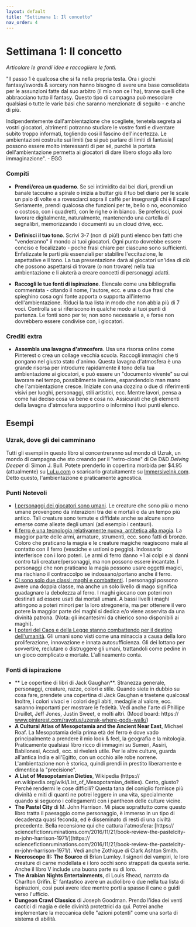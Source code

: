```yaml
---
layout: default
title: "Settimana 1: Il concetto"
nav_order: 4
---
```


# Settimana 1: Il concetto
*Articolare le grandi idee e raccogliere le fonti.*

"Il passo 1 è qualcosa che si fa nella propria testa. Ora i giochi fantasy/swords & sorcery non hanno bisogno di avere una base consolidata per le assunzioni fatte dal suo arbitro (il mio non ce l'ha), tranne quelli che abbracciano tutto il fantasy. Questo tipo di campagna può mescolare qualsiasi o tutte le varie basi che saranno menzionate di seguito - e anche di più.

Indipendentemente dall'ambientazione che scegliete, tenetela segreta ai vostri giocatori, altrimenti potranno studiare le vostre fonti e diventare subito troppo informati, togliendo così il fascino dell'incertezza. Le ambientazioni costruite sui limiti (se si può parlare di limiti di fantasia) possono essere molto interessanti di per sé, purché la portata dell'ambientazione permetta ai giocatori di dare libero sfogo alla loro immaginazione". - EGG

### Compiti
- **Prendi/crea un quaderno**. Se sei intimidito dai bei diari, prendi un banale taccuino a spirale o inizia a buttar giù il tuo bel diario per le scale un paio di volte e a rovesciarci sopra il caffè per insegnargli chi è il capo! Seriamente, prendi qualcosa che funzioni per te, bello o no, economico o costoso, con i quadretti, con le righe o in bianco. Se preferisci, puoi lavorare digitalmente, naturalmente, mantenendo una cartella di segnalibri, memorizzando i documenti su un cloud drive, ecc.

- **Definisci il tuo tono**. Scrivi 3-7 (non di più!) punti elenco ben fatti che "venderanno" il mondo ai tuoi giocatori. Ogni punto dovrebbe essere conciso e focalizzato - poche frasi chiare per ciascuno sono sufficienti. Enfatizzate le parti più essenziali per stabilire l'eccitazione, le aspettative e il tono. La tua presentazione darà ai giocatori un'idea di ciò che possono aspettarsi di trovare (o non trovare) nella tua ambientazione e li aiuterà a creare concetti di personaggi adatti.

- **Raccogli le tue fonti di ispirazione**. Elencale come una bibliografia commentata - citando il nome, l'autore, ecc. e una o due frasi che spieghino cosa ogni fonte apporta o supporta all'interno dell'ambientazione. Riduci la tua lista in modo che non abbia più di 7 voci. Controlla se si riferiscono in qualche modo ai tuoi punti di partenza. Le fonti sono per te; non sono necessarie a, e forse non dovrebbero essere condivise con, i giocatori.

### Crediti extra
- **Assembla una lavagna d'atmosfera**. Usa una risorsa online come Pinterest o crea un collage vecchia scuola. Raccogli immagini che ti pongano nel giusto stato d'animo. Questa lavagna d'atmosfera è una grande risorsa per introdurre rapidamente il tono della tua ambientazione ai giocatori, e può essere un "documento vivente" su cui lavorare nel tempo, possibilmente insieme, espandendolo man mano che l'ambientazione cresce. Iniziate con una dozzina o due di riferimenti visivi per luoghi, personaggi, stili artistici, ecc. Mentre lavori, pensa a come hai deciso cosa va bene e cosa no. Assicurati che gli elementi della lavagna d'atmosfera supportino o informino i tuoi punti elenco. 

## Esempi

### Uzrak, dove gli dei camminano
Tutti gli esempi in questo libro si concentreranno sul mondo di Uzrak, un mondo di campagna che sto creando per il "retro-clone" di Oe D&D *Delving Deeper* di Simon J. Bull. Potete prenderlo in copertina morbida per $4.95 (attualmente) su [LuLu.com](https://www.lulu.com/) o scaricarlo gratuitamente su [ImmersiveInk.com](http://www.immersiveink.com/). Detto questo, l'ambientazione è praticamente agnostica.

### Punti Notevoli
- <u>I personaggi dei giocatori sono umani</u>. Le creature che sono più o meno umane provengono da interazioni tra dei e mortali o da un tempo più antico. Tali creature sono temute e diffidate anche se alcune sono emerse come alleate degli umani (ad esempio i centauri).
- <u>Il ferro è una tecnologia relativamente nuova, antitetica alla magia</u>. La maggior parte delle armi, armature, strumenti, ecc. sono fatti di bronzo. Coloro che praticano la magia e le creature magiche reagiscono male al contatto con il ferro (vesciche e ustioni o peggio). Indossarlo interferisce con i loro poteri. Le armi di ferro danno +1 ai colpi e ai danni contro tali creature/personaggi, ma non possono essere incantate. I personaggi che non praticano la magia possono usare oggetti magici, ma rischiano il contraccolpo se indossano/portano anche il ferro.
- <u>Ci sono solo due classi: maghi e combattenti</u>. I personaggi possono avere una doppia classe, ma anche un solo livello di mago significa guadagnare la debolezza al ferro. I maghi giocano con poteri non destinati ad essere usati dai mortali umani. A bassi livelli i maghi attingono a poteri minori per la loro stregoneria, ma per ottenere il vero potere la maggior parte dei maghi si dedica e/o viene asservita da una divinità patrona. (Nota: gli incantesimi da chierico sono disponibili ai maghi).
- <u>I poteri del Caos e della Legge stanno combattendo per il destino dell'umanità</u>. Gli umani sono visti come una minaccia a causa della loro proliferazione, innovazione e innata autosufficienza. Gli dei lottano per sovvertire, reclutare o distruggere gli umani, trattandoli come pedine in un gioco complicato e mortale. L'allineamento conta.

### Fonti di ispirazione
- ** Le copertine di libri di Jack Gaughan**. Stranezza generale, personaggi, creature, razze, colori e stile. Quando siete in dubbio su cosa fare, prendete una copertina di Jack Gaughan e traetene qualcosa! Inoltre, i colori vivaci e i colori degli abiti, medaglie al valore, ecc. saranno importanti per mostrare le fedeltà. Vedi anche l'arte di Phillipe Druillet, Jeff Jones, Justin Sweet, e molti altri. (Mood board: https:// www.pinterest.com/rayotus/uzerak-where-gods-walk/)
- **A Cultural Atlas of Mesopotamia and the Ancient Near East**, Michael Roaf. La Mesopotamia della prima età del ferro è dove vado principalmente a prendere il mio look & feel, la geografia e la mitologia. Praticamente qualsiasi libro ricco di immagini su Sumeri, Assiri, Babilonesi, Accadi, ecc. si rivelerà utile. Per le altre culture, guarda all'antica India e all'Egitto, con un occhio alle robe norrene. L'ambientazione non è storica, quindi prendi in prestito liberamente e dimentica la "precisione".
- **A List of Mesopotamian Dieties**, Wikipedia (https:// en.wikipedia.org/wiki/List_of_Mesopotamian_deities). Certo, giusto? Perché rendermi le cose difficili? Questa tana del coniglio fornisce più divinità e miti di quanti ne potrei leggere in una vita, specialmente quando si seguono i collegamenti con i pantheon delle culture vicine.
- **The Pastel City** di M. John Harrison. Mi piace soprattutto come questo libro tratta il paesaggio come personaggio, è immerso in un tipo di decadenza quasi feconda, ed è disseminato di resti di una civiltà precedente. Bella recensione qui che cattura l'atmosfera: [https:// sciencefictionruminations.com/2016/11/21/book-review-the-pastelcity- m-john-harrison-1971/](https:// sciencefictionruminations.com/2016/11/21/book-review-the-pastelcity- m-john-harrison-1971/). Vedi anche Zothique di Clark Ashton Smith.
- **Necroscope III: The Source** di Brian Lumley. I signori dei vampiri, le loro creature di carne modellata e i loro occhi sono strappati da questa serie. Anche il libro V include una buona parte su di loro.
- **The Arabian Nights Entertainments**, di Louis Rhead, narrato da Charlton Grifin. E' fantastico avere un audiolibro o due nella tua lista di ispirazioni, così puoi avere idee mentre porti a spasso il cane o guidi verso l'ufficio.
- **Dungeon Crawl Classics** di Joseph Goodman. Prendo l'idea dei venti caotici di magia e delle divinità protettrici da qui. Potrei anche implementare la meccanica delle "azioni potenti" come una sorta di sistema di abilità.